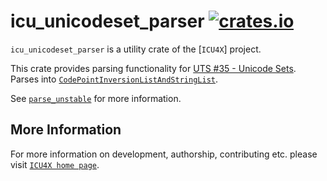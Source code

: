 # icu_unicodeset_parser [![crates.io](https://img.shields.io/crates/v/icu_unicodeset_parser)](https://crates.io/crates/icu_unicodeset_parser)

`icu_unicodeset_parser` is a utility crate of the [`ICU4X`] project.

This crate provides parsing functionality for [UTS #35 - Unicode Sets](https://unicode.org/reports/tr35/#Unicode_Sets).
Parses into [`CodePointInversionListAndStringList`](icu_collections::codepointinvliststringlist::CodePointInversionListAndStringList).

See [`parse_unstable`](crate::parse_unstable) for more information.

## More Information

For more information on development, authorship, contributing etc. please visit [`ICU4X home page`](https://github.com/unicode-org/icu4x).
